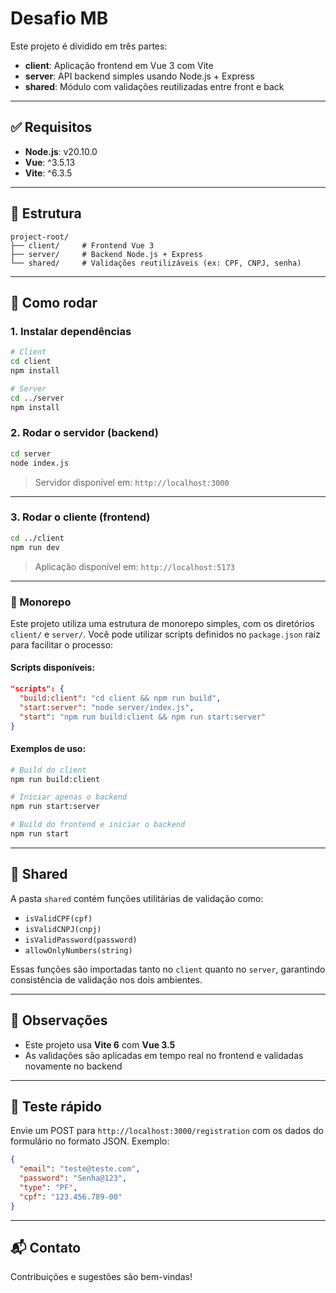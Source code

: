 # Desafio MB

Este projeto é dividido em três partes:

- **client**: Aplicação frontend em Vue 3 com Vite
- **server**: API backend simples usando Node.js + Express
- **shared**: Módulo com validações reutilizadas entre front e back

---

## ✅ Requisitos

- **Node.js**: v20.10.0
- **Vue**: ^3.5.13
- **Vite**: ^6.3.5

---

## 📁 Estrutura

```
project-root/
├── client/     # Frontend Vue 3
├── server/     # Backend Node.js + Express
└── shared/     # Validações reutilizáveis (ex: CPF, CNPJ, senha)
```

---

## 🚀 Como rodar

### 1. Instalar dependências

```bash
# Client
cd client
npm install

# Server
cd ../server
npm install
```

### 2. Rodar o servidor (backend)

```bash
cd server
node index.js
```

> Servidor disponível em: `http://localhost:3000`

---

### 3. Rodar o cliente (frontend)

```bash
cd ../client
npm run dev
```

> Aplicação disponível em: `http://localhost:5173`

---

### 🧩 Monorepo

Este projeto utiliza uma estrutura de monorepo simples, com os diretórios `client/` e `server/`. Você pode utilizar scripts definidos no `package.json` raiz para facilitar o processo:

#### Scripts disponíveis:

```json
"scripts": {
  "build:client": "cd client && npm run build",
  "start:server": "node server/index.js",
  "start": "npm run build:client && npm run start:server"
}
```

#### Exemplos de uso:

```bash
# Build do client
npm run build:client

# Iniciar apenas o backend
npm run start:server

# Build do frontend e iniciar o backend
npm run start
```

---

## 🔄 Shared

A pasta `shared` contém funções utilitárias de validação como:

- `isValidCPF(cpf)`
- `isValidCNPJ(cnpj)`
- `isValidPassword(password)`
- `allowOnlyNumbers(string)`

Essas funções são importadas tanto no `client` quanto no `server`, garantindo consistência de validação nos dois ambientes.

---

## 📌 Observações

- Este projeto usa **Vite 6** com **Vue 3.5**
- As validações são aplicadas em tempo real no frontend e validadas novamente no backend

---

## 🧪 Teste rápido

Envie um POST para `http://localhost:3000/registration` com os dados do formulário no formato JSON. Exemplo:

```json
{
  "email": "teste@teste.com",
  "password": "Senha@123",
  "type": "PF",
  "cpf": "123.456.789-00"
}
```

---

## 📬 Contato

Contribuições e sugestões são bem-vindas!
